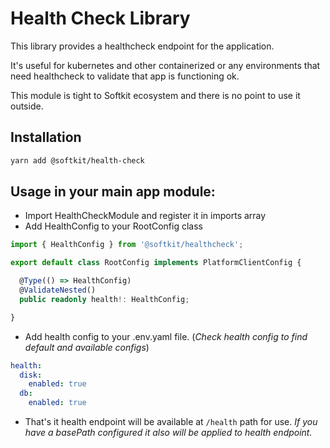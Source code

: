 # Health Check Library

This library provides a healthcheck endpoint for the application.

It's useful for kubernetes and other containerized or any environments that need healthcheck to validate that app is functioning ok.

This module is tight to Softkit ecosystem and there is no point to use it outside.

## Installation

```bash
yarn add @softkit/health-check
```

## Usage in your main app module: 


- Import HealthCheckModule and register it in imports array
- Add HealthConfig to your RootConfig class
```typescript
import { HealthConfig } from '@softkit/healthcheck';

export default class RootConfig implements PlatformClientConfig {

  @Type(() => HealthConfig)
  @ValidateNested()
  public readonly health!: HealthConfig;

}
```
- Add health config to your .env.yaml file. (*Check health config to find default and available configs*)

```yaml
health:
  disk:
    enabled: true
  db:
    enabled: true
```

- That's it health endpoint will be available at `/health` path for use. *If you have a basePath configured it also will be applied to health endpoint.*

